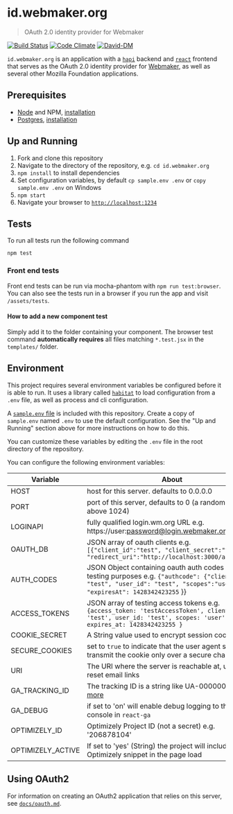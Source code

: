 # id.webmaker.org
> OAuth 2.0 identity provider for Webmaker

[![Build Status](https://travis-ci.org/mozilla/id.webmaker.org.svg?branch=master)](https://travis-ci.org/mozilla/id.webmaker.org)
[![Code Climate](https://codeclimate.com/github/mozilla/id.webmaker.org/badges/gpa.svg)](https://codeclimate.com/github/mozilla/id.webmaker.org)
[![David-DM](https://david-dm.org/mozilla/id.webmaker.org.svg)](https://david-dm.org/mozilla/id.webmaker.org)

`id.webmaker.org` is an application with a [`hapi`](http://hapijs.com) backend and [`react`](http://facebook.github.io/react) frontend that serves as the OAuth 2.0 identity provider for [Webmaker](http://webmaker.org), as well as several other Mozilla Foundation applications.

## Prerequisites

- [Node](https://nodejs.org) and NPM, [installation](https://github.com/nodejs/node-v0.x-archive/wiki/Installing-Node.js-via-package-manager)
- [Postgres](http://www.postgresql.org/), [installation](http://www.postgresql.org/download/)

## Up and Running

1. Fork and clone this repository
2. Navigate to the directory of the repository, e.g. `cd id.webmaker.org`
3. `npm install` to install dependencies
4. Set configuration variables, by default `cp sample.env .env` or `copy sample.env .env` on Windows
5. `npm start`
6. Navigate your browser to [`http://localhost:1234`](http://localhost:1234)

## Tests

To run all tests run the following command

```
npm test
```

### Front end tests

Front end tests can be run via mocha-phantom with `npm run test:browser`. You can also see the tests run in a browser if you run the app and visit `/assets/tests`.

#### How to add a new component test

Simply add it to the folder containing your component. The browser test command **automatically requires** all files matching `*.test.jsx` in the `templates/` folder.


## Environment

This project requires several environment variables be configured before it is able to run. It uses a library called [`habitat`](https://github.com/brianloveswords/habitat) to load configuration from a `.env` file, as well as process and cli configuration.

A [`sample.env` file](https://github.com/mozilla/id.webmaker.org/blob/develop/sample.env) is included with this repository. Create a copy of `sample.env` named `.env` to use the default configuration. See the "Up and Running" section above for more instructions on how to do this.

You can customize these variables by editing the `.env` file in the root directory of the repository.

You can configure the following environment variables:

|Variable|About|
|--------|-----|
| HOST | host for this server. defaults to 0.0.0.0 |
| PORT | port of this server, defaults to 0 (a random port above 1024) |
| LOGINAPI | fully qualified login.wm.org URL e.g. https://user:password@login.webmaker.org |
| OAUTH_DB | JSON array of oauth clients e.g. ```[{"client_id":"test", "client_secret":"test", "redirect_uri":"http://localhost:3000/account"}]``` |
| AUTH_CODES | JSON Object containing oauth auth codes for testing purposes e.g. ```{"authcode": {"client_id": "test", "user_id": "test", "scopes":"user", "expiresAt": 1428342423255``` }} |
| ACCESS_TOKENS | JSON array of testing access tokens e.g. ```{access_token: 'testAccessToken', client_id: 'test', user_id: 'test', scopes: 'user', expires_at: 1428342423255 }``` |
| COOKIE_SECRET | A String value used to encrypt session cookies |
| SECURE_COOKIES | set to `true` to indicate that the user agent should transmit the cookie only over a secure channel |
| URI | The URI where the server is reachable at, used for reset email links |
| GA_TRACKING_ID | The tracking ID is a string like UA-000000-01 [more](https://support.google.com/analytics/answer/1032385?hl=en) |
| GA_DEBUG | if set to 'on' will enable debug logging to the console in `react-ga` |
| OPTIMIZELY_ID | Optimizely Project ID (not a secret) e.g. '206878104' |
| OPTIMIZELY_ACTIVE | If set to 'yes' (String) the project will include Optimizely snippet in the page load |

## Using OAuth2

For information on creating an OAuth2 application that relies on this server, see [`docs/oauth.md`](https://github.com/mozilla/id.webmaker.org/blob/develop/docs/oauth.md).
